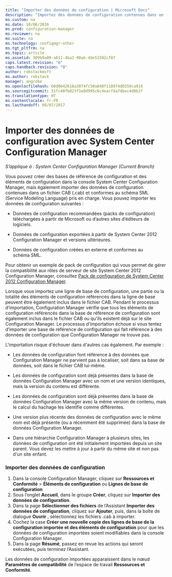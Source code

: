 ```yaml
---
title: "Importer des données de configuration | Microsoft Docs"
description: "Importez des données de configuration contenues dans un fichier CAB et conformes au schéma SML (Service Modeling Language) pris en charge."
ms.custom: na
ms.date: 10/06/2016
ms.prod: configuration-manager
ms.reviewer: na
ms.suite: na
ms.technology: configmgr-other
ms.tgt_pltfrm: na
ms.topic: article
ms.assetid: 309b9a09-a611-4ba2-90ab-dde51582cf87
caps.latest.revision: "6"
caps.handback.revision: "0"
author: robstackmsft
ms.author: robstack
manager: angrobe
ms.openlocfilehash: 60d0642618a3074fc50a848f1189f4d6559ca916
ms.sourcegitcommit: 51fc48fb023f1e8d995c6c4eacfda7dbec4d0b2f
ms.translationtype: HT
ms.contentlocale: fr-FR
ms.lasthandoff: 08/07/2017
---
```

# <a name="import-configuration-data-with-system-center-configuration-manager"></a>Importer des données de configuration avec System Center Configuration Manager

*S’applique à : System Center Configuration Manager (Current Branch)*

Vous pouvez créer des bases de référence de configuration et des éléments de configuration dans la console System Center Configuration Manager, mais également importer des données de configuration contenues dans un fichier CAB (.cab) et conformes au schéma SML (Service Modeling Language) pris en charge. Vous pouvez importer les données de configuration suivantes :  

-   Données de configuration recommandées (packs de configuration) téléchargées à partir de Microsoft ou d’autres sites d’éditeurs de logiciels.  

-   Données de configuration exportées à partir de System Center 2012 Configuration Manager et versions ultérieures.  

-   Données de configuration créées en externe et conformes au schéma SML.  

 Pour obtenir un exemple de pack de configuration qui vous permet de gérer la compatibilité aux rôles de serveur de site System Center 2012 Configuration Manager, consultez [Pack de configuration de System Center 2012 Configuration Manager](http://www.microsoft.com/en-us/download/details.aspx?id=30710&WT.mc_id=rss_alldownloads_all).  

Lorsque vous importez une ligne de base de configuration, une partie ou la totalité des éléments de configuration référencés dans la ligne de base peuvent être également inclus dans le fichier CAB. Pendant le processus d’importation, Configuration Manager vérifie que tous les éléments de configuration référencés dans la base de référence de configuration sont également inclus dans le fichier CAB ou qu’ils existent déjà sur le site Configuration Manager. Le processus d’importation échoue si vous tentez d’importer une base de référence de configuration qui fait référence à des données de configuration que Configuration Manager ne trouve pas.  

L'importation risque d'échouer dans d'autres cas également. Par exemple :  

-   Les données de configuration font référence à des données que Configuration Manager ne parvient pas à localiser, soit dans sa base de données, soit dans le fichier CAB lui-même.  

-   Les données de configuration sont déjà présentes dans la base de données Configuration Manager avec un nom et une version identiques, mais la version du contenu est différente.  

-   Les données de configuration sont déjà présentes dans la base de données Configuration Manager avec la même version de contenu, mais le calcul du hachage les identifie comme différentes.  

-   Une version plus récente des données de configuration avec le même nom est déjà présente (ou a récemment été supprimée) dans la base de données Configuration Manager.  

-   Dans une hiérarchie Configuration Manager à plusieurs sites, les données de configuration ont été initialement importées depuis un site parent. Vous devez les mettre à jour à partir du même site et non pas d'un site enfant.  

### <a name="import-configuration-data"></a>Importer des données de configuration  

1.  Dans la console Configuration Manager, cliquez sur **Ressources et Conformité** > **Éléments de configuration** ou **Lignes de base de configuration**
2.  Sous l’onglet **Accueil**, dans le groupe **Créer**, cliquez sur **Importer des données de configuration**.  
3.  Dans la page **Sélectionner des fichiers** de l’Assistant **Importer des données de configuration**, cliquez sur **Ajouter**, puis, dans la boîte de dialogue **Ouvrir** , sélectionnez les fichiers .cab à importer.  
4.  Cochez la case **Créer une nouvelle copie des lignes de base de la configuration importée et des éléments de configuration** pour que les données de configuration importées soient modifiables dans la console Configuration Manager.  
5.  Dans la page **Résumé**, passez en revue les actions qui seront exécutées, puis terminez l’Assistant.  

Les données de configuration importées apparaissent dans le nœud **Paramètres de compatibilité** de l’espace de travail **Ressources et Conformité**.  
